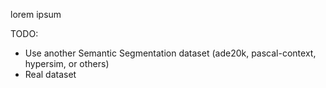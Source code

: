 lorem ipsum

TODO:
- Use another Semantic Segmentation dataset (ade20k, pascal-context, hypersim, or others)
- Real dataset